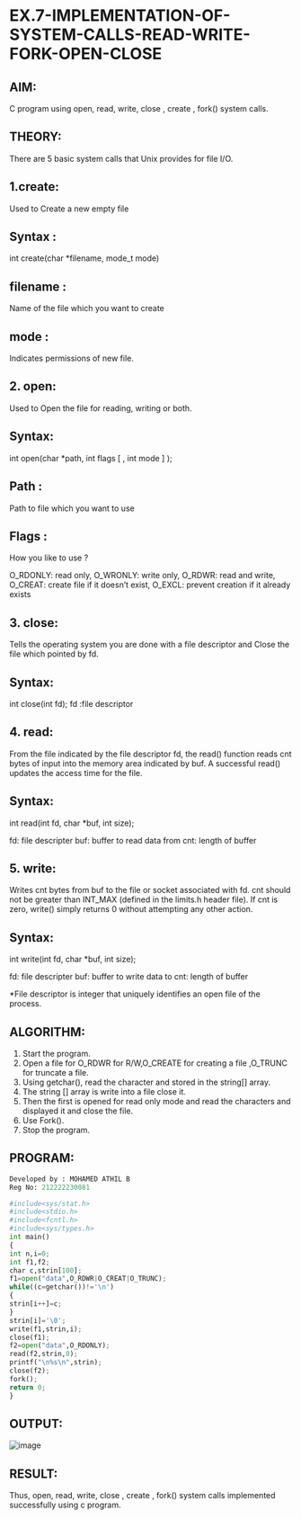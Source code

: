 # EX.7-IMPLEMENTATION-OF-SYSTEM-CALLS-READ-WRITE-FORK-OPEN-CLOSE

## AIM:
C program using open, read, write, close , create , fork() system calls.
## THEORY:
There are 5 basic system calls that Unix provides for file I/O.
## 1.create:

Used to Create a new empty file
## Syntax :

int create(char *filename, mode_t mode)
## filename :

Name of the file which you want to create
## mode :

Indicates permissions of new file.
## 2. open:

Used to Open the file for reading, writing or both.
## Syntax:

int open(char *path, int flags [ , int mode ] );
## Path :

Path to file which you want to use
## Flags :

How you like to use ?

O_RDONLY: read only, O_WRONLY: write only, O_RDWR: read and write, O_CREAT: create file if it doesn’t exist, O_EXCL: prevent creation if it already exists
## 3. close:

Tells the operating system you are done with a file descriptor and Close the file which pointed by fd.
## Syntax:

int close(int fd); fd :file descriptor
## 4. read:

From the file indicated by the file descriptor fd, the read() function reads cnt bytes of input into the memory area indicated by buf. A successful read() updates the access time for the file.
## Syntax:

int read(int fd, char *buf, int size);

fd: file descripter buf: buffer to read data from cnt: length of buffer
## 5. write:

Writes cnt bytes from buf to the file or socket associated with fd. cnt should not be greater than INT_MAX (defined in the limits.h header file). If cnt is zero, write() simply returns 0 without attempting any other action.
## Syntax:

int write(int fd, char *buf, int size);

fd: file descripter buf: buffer to write data to cnt: length of buffer

*File descriptor is integer that uniquely identifies an open file of the process.

## ALGORITHM:
1. Start the program.
2. Open a file for O_RDWR for R/W,O_CREATE for creating a file ,O_TRUNC for truncate a file.
3. Using getchar(), read the character and stored in the string[] array.
4. The string [] array is write into a file close it.
5. Then the first is opened for read only mode and read the characters and displayed it and close the file.
6. Use Fork().
7. Stop the program.

## PROGRAM:
```py
Developed by : MOHAMED ATHIL B
Reg No: 212222230081

#include<sys/stat.h> 
#include<stdio.h> 
#include<fcntl.h> 
#include<sys/types.h> 
int main() 
{ 
int n,i=0; 
int f1,f2; 
char c,strin[100]; 
f1=open("data",O_RDWR|O_CREAT|O_TRUNC); 
while((c=getchar())!='\n') 
{ 
strin[i++]=c;  
} 
strin[i]='\0'; 
write(f1,strin,i); 
close(f1); 
f2=open("data",O_RDONLY); 
read(f2,strin,0); 
printf("\n%s\n",strin); 
close(f2); 
fork(); 
return 0;  
}
```

## OUTPUT:
![image](https://github.com/Bmohamedathil/EX.7-IMPLEMENTATION-OF-SYSTEM-CALLS-READ-WRITE-FORK-OPEN-CLOSE/assets/119560261/aee8fe3e-c8cc-4c37-86df-bf6010dbe133)

## RESULT:
Thus, open, read, write, close , create , fork() system calls implemented successfully using c program.
